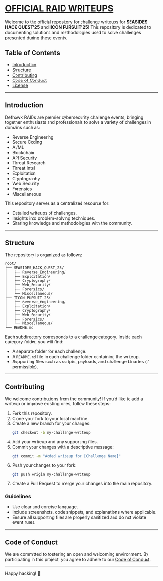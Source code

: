# [OFFICIAL RAID WRITEUPS](https://defhawk.com/battleground/raid)

Welcome to the official repository for challenge writeups for **SEASIDES HACK QUEST'25** and **IICON PURSUIT'25**! This repository is dedicated to documenting solutions and methodologies used to solve challenges presented during these events.

## Table of Contents

- [Introduction](#introduction)
- [Structure](#structure)
- [Contributing](#contributing)
- [Code of Conduct](#code-of-conduct)
- [License](#license)

---

## Introduction

Defhawk RAIDs are premier cybersecurity challenge events, bringing together enthusiasts and professionals to solve a variety of challenges in domains such as:

- Reverse Engineering
- Secure Coding
- AI/ML
- Blockchain
- API Security
- Threat Research
- Threat Intel
- Exploitation
- Cryptography
- Web Security
- Forensics
- Miscellaneous

This repository serves as a centralized resource for:

- Detailed writeups of challenges.
- Insights into problem-solving techniques.
- Sharing knowledge and methodologies with the community.

---

## Structure

The repository is organized as follows:

```
root/
├── SEASIDES_HACK_QUEST_25/
│   ├── Reverse_Engineering/
│   ├── Exploitation/
│   ├── Cryptography/
│   ├── Web_Security/
│   ├── Forensics/
│   └── Miscellaneous/
├── IICON_PURSUIT_25/
│   ├── Reverse_Engineering/
│   ├── Exploitation/
│   ├── Cryptography/
│   ├── Web_Security/
│   ├── Forensics/
│   └── Miscellaneous/
└── README.md
```

Each subdirectory corresponds to a challenge category. Inside each category folder, you will find:

- A separate folder for each challenge.
- A `README.md` file in each challenge folder containing the writeup.
- Supporting files such as scripts, payloads, and challenge binaries (if permissible).

---

## Contributing

We welcome contributions from the community! If you'd like to add a writeup or improve existing ones, follow these steps:

1. Fork this repository.
2. Clone your fork to your local machine.
3. Create a new branch for your changes:
   ```bash
   git checkout -b my-challenge-writeup
   ```
4. Add your writeup and any supporting files.
5. Commit your changes with a descriptive message:
   ```bash
   git commit -m "Added writeup for [Challenge Name]"
   ```
6. Push your changes to your fork:
   ```bash
   git push origin my-challenge-writeup
   ```
7. Create a Pull Request to merge your changes into the main repository.

### Guidelines

- Use clear and concise language.
- Include screenshots, code snippets, and explanations where applicable.
- Ensure all supporting files are properly sanitized and do not violate event rules.

---

## Code of Conduct

We are committed to fostering an open and welcoming environment. By participating in this project, you agree to adhere to our [Code of Conduct](CODE_OF_CONDUCT.md).

---

Happy hacking! 🚀
